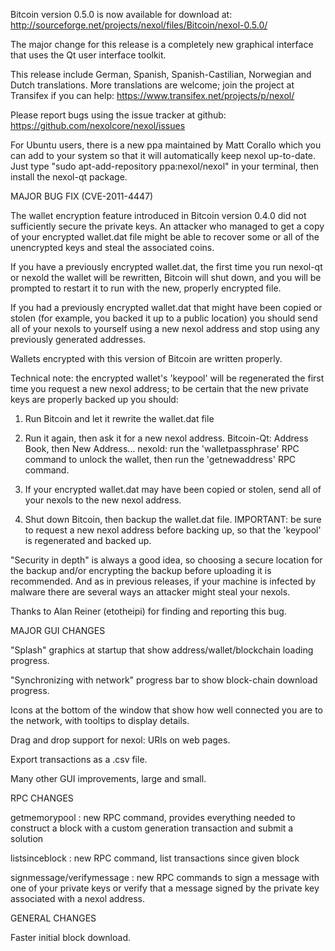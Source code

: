 Bitcoin version 0.5.0 is now available for download at:
http://sourceforge.net/projects/nexol/files/Bitcoin/nexol-0.5.0/

The major change for this release is a completely new graphical interface that uses the Qt user interface toolkit.

This release include German, Spanish, Spanish-Castilian, Norwegian and Dutch translations. More translations are welcome; join the project at Transifex if you can help:
https://www.transifex.net/projects/p/nexol/

Please report bugs using the issue tracker at github:
https://github.com/nexolcore/nexol/issues

For Ubuntu users, there is a new ppa maintained by Matt Corallo which you can add to your system so that it will automatically keep nexol up-to-date.  Just type "sudo apt-add-repository ppa:nexol/nexol" in your terminal, then install the nexol-qt package.

MAJOR BUG FIX  (CVE-2011-4447)

The wallet encryption feature introduced in Bitcoin version 0.4.0 did not sufficiently secure the private keys. An attacker who
managed to get a copy of your encrypted wallet.dat file might be able to recover some or all of the unencrypted keys and steal the
associated coins.

If you have a previously encrypted wallet.dat, the first time you run nexol-qt or nexold the wallet will be rewritten, Bitcoin will
shut down, and you will be prompted to restart it to run with the new, properly encrypted file.

If you had a previously encrypted wallet.dat that might have been copied or stolen (for example, you backed it up to a public
location) you should send all of your nexols to yourself using a new nexol address and stop using any previously generated addresses.

Wallets encrypted with this version of Bitcoin are written properly.

Technical note: the encrypted wallet's 'keypool' will be regenerated the first time you request a new nexol address; to be certain that the
new private keys are properly backed up you should:

1. Run Bitcoin and let it rewrite the wallet.dat file

2. Run it again, then ask it for a new nexol address.
Bitcoin-Qt: Address Book, then New Address...
nexold: run the 'walletpassphrase' RPC command to unlock the wallet,  then run the 'getnewaddress' RPC command.

3. If your encrypted wallet.dat may have been copied or stolen, send  all of your nexols to the new nexol address.

4. Shut down Bitcoin, then backup the wallet.dat file.
IMPORTANT: be sure to request a new nexol address before backing up, so that the 'keypool' is regenerated and backed up.

"Security in depth" is always a good idea, so choosing a secure location for the backup and/or encrypting the backup before uploading it is recommended. And as in previous releases, if your machine is infected by malware there are several ways an attacker might steal your nexols.

Thanks to Alan Reiner (etotheipi) for finding and reporting this bug.

MAJOR GUI CHANGES

"Splash" graphics at startup that show address/wallet/blockchain loading progress.

"Synchronizing with network" progress bar to show block-chain download progress.

Icons at the bottom of the window that show how well connected you are to the network, with tooltips to display details.

Drag and drop support for nexol: URIs on web pages.

Export transactions as a .csv file.

Many other GUI improvements, large and small.

RPC CHANGES

getmemorypool : new RPC command, provides everything needed to construct a block with a custom generation transaction and submit a solution

listsinceblock : new RPC command, list transactions since given block

signmessage/verifymessage : new RPC commands to sign a message with one of your private keys or verify that a message signed by the private key associated with a nexol address.

GENERAL CHANGES

Faster initial block download.
